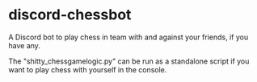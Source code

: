 # discord-chessbot
A Discord bot to play chess in team with and against your friends, if you have any.

The "shitty_chessgamelogic.py" can be run as a standalone script if you want to play chess with yourself in the console.


